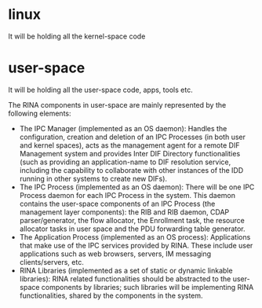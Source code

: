 linux
==========

It will be holding all the kernel-space code

user-space
==========

It will be holding all the user-space code, apps, tools etc.

The RINA components in user-space are mainly represented by the following elements:
* The IPC Manager (implemented as an OS daemon): Handles the configuration, creation and deletion of an IPC Processes (in both user and kernel spaces), acts as the management agent for a remote DIF Management system and provides Inter DIF Directory functionalities (such as providing an application-name to DIF resolution service, including the capability to collaborate with other instances of the IDD running in other systems to create new DIFs).
* The IPC Process (implemented as an OS daemon): There will be one IPC Process daemon for each IPC Process in the system. This daemon contains the user-space components of an IPC Process (the management layer components): the RIB and RIB daemon, CDAP parser/generator, the flow allocator, the Enrollment task, the resource allocator tasks in user space and the PDU forwarding table generator.
* The Application Process (implemented as an OS process): Applications that make use of the IPC services provided by RINA. These include user applications such as web browsers, servers, IM messaging clients/servers, etc.
* RINA Libraries (implemented as a set of static or dynamic linkable libraries): RINA related functionalities should be abstracted to the user-space components by libraries; such libraries will be implementing RINA functionalities, shared by the components in the system.
